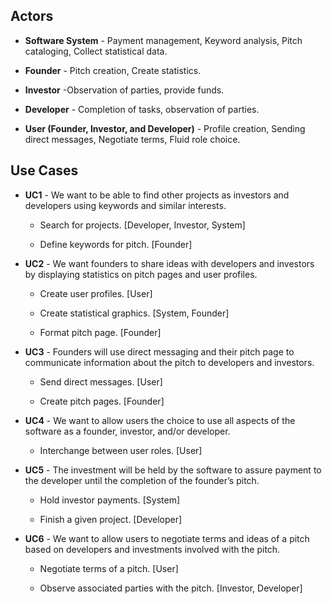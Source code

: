 ## Actors
* **Software System** - Payment management, Keyword analysis, Pitch cataloging, Collect statistical data.

* **Founder** - Pitch creation, Create statistics.

* **Investor** -Observation of parties, provide funds.

* **Developer** - Completion of tasks, observation of parties.

* **User (Founder, Investor, and Developer)** - Profile creation, Sending direct messages, Negotiate terms, Fluid role choice.
## Use Cases
* **UC1** - We want to be able to find other projects as investors and developers using keywords and similar interests.

  * Search for projects. [Developer, Investor, System]

  * Define keywords for pitch. [Founder]

* **UC2** - We want founders to share ideas with developers and investors by displaying statistics on pitch pages and user profiles.

  * Create user profiles. [User]

  * Create statistical graphics. [System, Founder]

  * Format pitch page. [Founder]

* **UC3** - Founders will use direct messaging and their pitch page to communicate information about the pitch to developers and investors.

  * Send direct messages. [User]

  * Create pitch pages. [Founder]

* **UC4** - We want to allow users the choice to use all aspects of the software as a founder, investor, and/or developer.

  * Interchange between user roles. [User]

* **UC5** - The investment will be held by the software to assure payment to the developer until the completion of the founder’s pitch.

  * Hold investor payments. [System]

  * Finish a given project. [Developer]

* **UC6** - We want to allow users to negotiate terms and ideas of a pitch based on developers and investments involved with the pitch.

  * Negotiate terms of a pitch. [User]

  * Observe associated parties with the pitch. [Investor, Developer]
